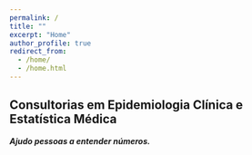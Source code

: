 ```yaml
---
permalink: /
title: ""
excerpt: "Home"
author_profile: true
redirect_from:
  - /home/
  - /home.html
---
```

## Consultorias em Epidemiologia Clínica e Estatística Médica

<!-- <center> -->
**_Ajudo pessoas a entender números._**
<!-- </center> -->

